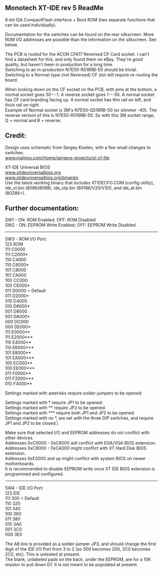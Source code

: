 Monotech XT-IDE rev 5 ReadMe
----------------------------

8-bit ISA CompactFlash interface + Boot ROM (two separate functions that can be used individually).

Documentation for the switches can be found on the rear silkscreen. More ROM I/O addresses are possible than the information on the silkscreen. See below.

The PCB is routed for the ACON CFA17 Reversed CF Card socket. I can't find a datasheet for this, and only found them on eBay. They're good quality, but haven't been in production for a long time.\
Switching to an in-production N7E50-R516RB-50 should be trivial. Switching to a Normal-type (not Reversed) CF slot will require re-routing the board.

When looking down on the CF socket on the PCB, with pins at the bottom, a normal socket goes 50---1. A reverse socket goes 1---50. A normal socket has CF card branding facing up. A normal socket has thin rail on left, and thick rail on right.\
Example of Normal socket is 3M's N7E50-Q516RB-50 (or slimmer -40). The reverse version of this is N7E50-R516RB-50. So with this 3M socket range, Q = normal and R = reverse.


Credit:
-------
Design uses schematic from Sergey Kiselev, with a few small changes to switches.\
www.malinov.com/Home/sergeys-projects/xt-cf-lite

XT-IDE Universal BIOS\
www.xtideuniversalbios.org  
www.xtideuniversalbios.org/binaries  
Use the latest working binary that includes XTIDECFG.COM (config utility), ide_xt.bin (8086/8088), ide_xtp.bin (80186/V20/V30), and ide_at.bin (80286+).




Further documentation:
----------------------

SW1 - ON: ROM Enabled; OFF: ROM Disabled\
SW2 - ON: EEPROM Write Enabled; OFF: EEPROM Write Disabled

---

SW3 - ROM I/O Port:  
123 ROM  
111 C0000  
111 C2000*  
110 C4000  
110 C6000*  
101 C8000  
101 CA000  
100 CC000  
100 CE000*  
011 D0000 < Default  
011 D2000*  
010 D4000  
010 D6000*  
001 D8000  
001 DA000*  
000 DC000  
000 DE000*  
111 E0000**  
111 E2000***  
110 E4000**  
110 E6000***  
101 E8000**  
101 EA000***  
100 EC000**  
100 EE000***  
011 F0000**  
011 F2000***  
010 F4000**  

Settings marked with asterisks require solder-jumpers to be opened:

Settings marked with * require JP1 to be opened.\
Settings marked with ** require JP2 to be opened.\
Settings marked with *** require both JP1 and JP2 to be opened.\
Settings marked with no *, are set with the three DIP switches, and require JP1 and JP2 to be closed.\

Make sure that selected I/O and EEPROM addresses do not conflict with other devices.\
Addresses 0xC0000 - 0xC6000 will conflict with EGA/VGA BIOS extension.\
Addresses 0xC8000 - 0xCA000 might conflict with XT Hard Disk BIOS extension.\
Addresses 0xE0000 and up might conflict with system BIOS on newer motherboards.\
It is recommended to disable EEPROM write once XT IDE BIOS extension is programmed and configured.

---

SW4 - IDE I/O Port:  
123 IDE  
111 300 < Default  
110 320  
101 340  
100 360  
011 380  
010 3A0  
001 3C0  
000 3E0  

The A8 line is provided as a solder-jumper JP3, and should change the first digit of the IDE I/O Port from 3 to 2 (so 300 becomes 200, 3C0 becomes 2C0, etc). This is untested at present.\
The blank, unlabeled pads on the back, under the EEPROM, are for a 10K resistor to pull down D7. It is not meant to be populated at present.
